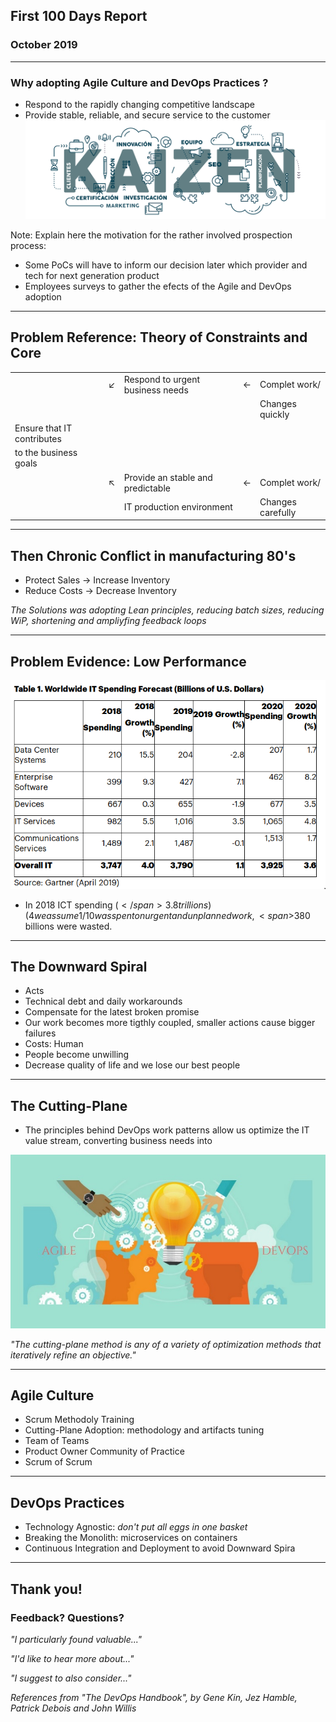 <link rel="stylesheet" href="https://use.fontawesome.com/releases/v5.0.13/css/all.css" integrity="sha384-DNOHZ68U8hZfKXOrtjWvjxusGo9WQnrNx2sqG0tfsghAvtVlRW3tvkXWZh58N9jp" crossorigin="anonymous">

## First 100 Days Report
### October 2019
<!-- .slide: data-background="/images/kaizen1.png" -->

---

### Why adopting Agile Culture and DevOps Practices ?
* Respond to the rapidly changing competitive landscape
* Provide stable, reliable, and secure service to the customer
<img class="plain" src="/images/kaizen2.png"></img>

Note: Explain here the motivation for the rather involved prospection process:
* Some PoCs will have to inform our decision later which provider and tech for next generation product
* Employees surveys to gather the efects of the Agile and DevOps adoption

---

## Problem Reference: Theory of Constraints and Core
<table>
<tr><td></td><td>&#x2199;</td><td>Respond to urgent business needs</td><td>&#x2190;</td><td>Complet work/</td></tr>
<tr><td colspan=4></td><td>Changes quickly</td></tr>
<tr><td>Ensure that IT contributes</td></tr>
<tr><td>to the business goals</td></tr>
<tr><td></td><td>&#x2196;</td><td>Provide an stable and predictable</td><td>&#x2190;</td><td>Complet work/</td></tr>
<tr><td colspan=2></td><td>IT production environment</td><td></td><td>Changes carefully</td></tr>
</table>

----
## Then Chronic Conflict in manufacturing 80's

* Protect Sales &#x2192; Increase Inventory 
* Reduce Costs  &#x2192; Decrease Inventory

_The Solutions was adopting Lean principles, reducing batch sizes,
reducing WiP, shortening and ampliyfing feedback loops_

---
## Problem Evidence: Low Performance

<img src="/images/gartner.png"></img>
 * In 2018 ICT spending (<span>$</span>3.8 trillions)(4% global GDP).If
 we assume 1/10 was spent on urgent and unplanned work, <span>$</span>380
 billions were wasted.

----
## The Downward Spiral 
* Acts
 * Technical debt and daily workarounds
 * Compensate for the latest broken promise
 * Our work becomes more tigthly coupled, smaller actions cause bigger
failures
* Costs: Human
 * People become unwilling
 * Decrease quality of life and we lose our best people

---
## The Cutting-Plane
* The principles behind DevOps work patterns allow us optimize the IT value stream, converting business needs
  into 

<img src="/images/agile_devops.png"></img>

_"The cutting-plane method is any of a variety of optimization methods that iteratively refine an
objective."_

----
## Agile Culture
* Scrum Methodoly Training
* Cutting-Plane Adoption: methodology and artifacts tuning
* Team of Teams
* Product Owner Community of Practice 
* Scrum of Scrum 

----
## DevOps Practices
* Technology Agnostic: _don't put all eggs in one basket_
* Breaking the Monolith: microservices on containers
* Continuous Integration and Deployment to avoid Downward Spira
 
---

## Thank you!
### Feedback? Questions?

<i class="fas fa-cloud aws-cloud"></i> 


_"I particularly found valuable..."_

_"I'd like to hear more about..."_

_"I suggest to also consider..."_

_References from "The DevOps Handbook", by Gene Kin, Jez Hamble, Patrick
Debois and John Willis_